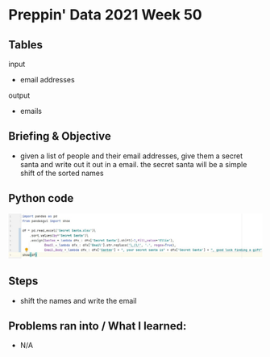 # Preppin' Data 2021 Week 50

## Tables
input
* email addresses

output
* emails

## Briefing & Objective
* given a list of people and their email addresses, give them a secret santa and write out it out in a email. the secret santa will be a simple shift of the sorted names

## Python code
<a href="solution.py">
<img src='code snippit.jpg?raw=true' alt="Python code">
</a>

##  Steps
* shift the names and write the email

## Problems ran into / What I learned:
* N/A
